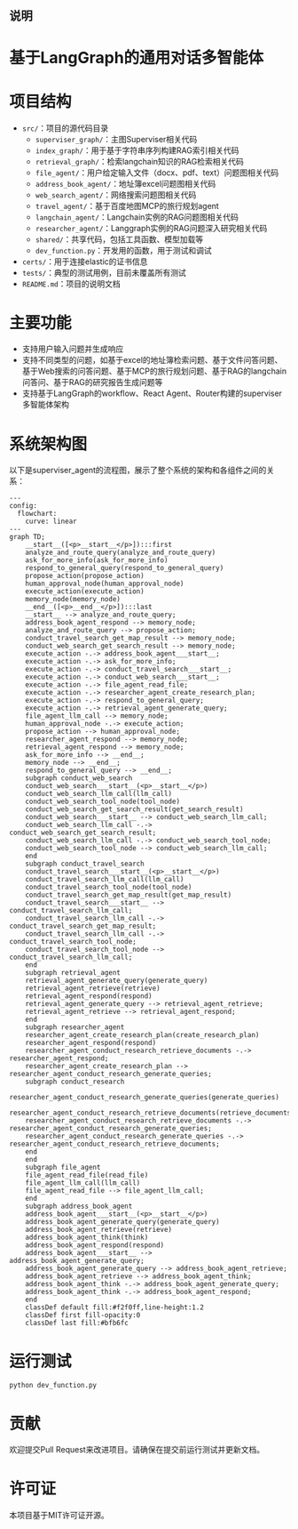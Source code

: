 ## 说明
# 基于LangGraph的通用对话多智能体


# 项目结构
- `src/`：项目的源代码目录
  - `superviser_graph/`：主图Superviser相关代码
  - `index_graph/`：用于基于字符串序列构建RAG索引相关代码
  - `retrieval_graph/`：检索langchain知识的RAG检索相关代码
  - `file_agent/`：用户给定输入文件（docx、pdf、text）问题图相关代码
  - `address_book_agent/`：地址簿excel问题图相关代码
  - `web_search_agent/`：网络搜索问题图相关代码
  - `travel_agent/`：基于百度地图MCP的旅行规划agent
  - `langchain_agent/`：Langchain实例的RAG问题图相关代码
  - `researcher_agent/`：Langgraph实例的RAG问题深入研究相关代码
  - `shared/`：共享代码，包括工具函数、模型加载等
  - `dev_function.py`：开发用的函数，用于测试和调试
- `certs/`：用于连接elastic的证书信息
- `tests/`：典型的测试用例，目前未覆盖所有测试
- `README.md`：项目的说明文档

# 主要功能
- 支持用户输入问题并生成响应
- 支持不同类型的问题，如基于excel的地址簿检索问题、基于文件问答问题、基于Web搜索的问答问题、基于MCP的旅行规划问题、基于RAG的langchain问答问、基于RAG的研究报告生成问题等
- 支持基于LangGraph的workflow、React Agent、Router构建的superviser多智能体架构

# 系统架构图

以下是superviser_agent的流程图，展示了整个系统的架构和各组件之间的关系：

```mermaid
---
config:
  flowchart:
    curve: linear
---
graph TD;
	__start__([<p>__start__</p>]):::first
	analyze_and_route_query(analyze_and_route_query)
	ask_for_more_info(ask_for_more_info)
	respond_to_general_query(respond_to_general_query)
	propose_action(propose_action)
	human_approval_node(human_approval_node)
	execute_action(execute_action)
	memory_node(memory_node)
	__end__([<p>__end__</p>]):::last
	__start__ --> analyze_and_route_query;
	address_book_agent_respond --> memory_node;
	analyze_and_route_query --> propose_action;
	conduct_travel_search_get_map_result --> memory_node;
	conduct_web_search_get_search_result --> memory_node;
	execute_action -.-> address_book_agent___start__;
	execute_action -.-> ask_for_more_info;
	execute_action -.-> conduct_travel_search___start__;
	execute_action -.-> conduct_web_search___start__;
	execute_action -.-> file_agent_read_file;
	execute_action -.-> researcher_agent_create_research_plan;
	execute_action -.-> respond_to_general_query;
	execute_action -.-> retrieval_agent_generate_query;
	file_agent_llm_call --> memory_node;
	human_approval_node -.-> execute_action;
	propose_action --> human_approval_node;
	researcher_agent_respond --> memory_node;
	retrieval_agent_respond --> memory_node;
	ask_for_more_info --> __end__;
	memory_node --> __end__;
	respond_to_general_query --> __end__;
	subgraph conduct_web_search
	conduct_web_search___start__(<p>__start__</p>)
	conduct_web_search_llm_call(llm_call)
	conduct_web_search_tool_node(tool_node)
	conduct_web_search_get_search_result(get_search_result)
	conduct_web_search___start__ --> conduct_web_search_llm_call;
	conduct_web_search_llm_call -.-> conduct_web_search_get_search_result;
	conduct_web_search_llm_call -.-> conduct_web_search_tool_node;
	conduct_web_search_tool_node --> conduct_web_search_llm_call;
	end
	subgraph conduct_travel_search
	conduct_travel_search___start__(<p>__start__</p>)
	conduct_travel_search_llm_call(llm_call)
	conduct_travel_search_tool_node(tool_node)
	conduct_travel_search_get_map_result(get_map_result)
	conduct_travel_search___start__ --> conduct_travel_search_llm_call;
	conduct_travel_search_llm_call -.-> conduct_travel_search_get_map_result;
	conduct_travel_search_llm_call -.-> conduct_travel_search_tool_node;
	conduct_travel_search_tool_node --> conduct_travel_search_llm_call;
	end
	subgraph retrieval_agent
	retrieval_agent_generate_query(generate_query)
	retrieval_agent_retrieve(retrieve)
	retrieval_agent_respond(respond)
	retrieval_agent_generate_query --> retrieval_agent_retrieve;
	retrieval_agent_retrieve --> retrieval_agent_respond;
	end
	subgraph researcher_agent
	researcher_agent_create_research_plan(create_research_plan)
	researcher_agent_respond(respond)
	researcher_agent_conduct_research_retrieve_documents -.-> researcher_agent_respond;
	researcher_agent_create_research_plan --> researcher_agent_conduct_research_generate_queries;
	subgraph conduct_research
	researcher_agent_conduct_research_generate_queries(generate_queries)
	researcher_agent_conduct_research_retrieve_documents(retrieve_documents)
	researcher_agent_conduct_research_retrieve_documents -.-> researcher_agent_conduct_research_generate_queries;
	researcher_agent_conduct_research_generate_queries -.-> researcher_agent_conduct_research_retrieve_documents;
	end
	end
	subgraph file_agent
	file_agent_read_file(read_file)
	file_agent_llm_call(llm_call)
	file_agent_read_file --> file_agent_llm_call;
	end
	subgraph address_book_agent
	address_book_agent___start__(<p>__start__</p>)
	address_book_agent_generate_query(generate_query)
	address_book_agent_retrieve(retrieve)
	address_book_agent_think(think)
	address_book_agent_respond(respond)
	address_book_agent___start__ --> address_book_agent_generate_query;
	address_book_agent_generate_query --> address_book_agent_retrieve;
	address_book_agent_retrieve --> address_book_agent_think;
	address_book_agent_think -.-> address_book_agent_generate_query;
	address_book_agent_think -.-> address_book_agent_respond;
	end
	classDef default fill:#f2f0ff,line-height:1.2
	classDef first fill-opacity:0
	classDef last fill:#bfb6fc
```

# 运行测试
```
python dev_function.py
```

# 贡献
欢迎提交Pull Request来改进项目。请确保在提交前运行测试并更新文档。

# 许可证
本项目基于MIT许可证开源。
